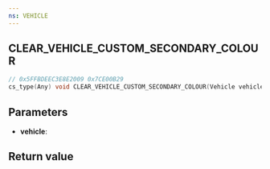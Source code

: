 ```yaml
---
ns: VEHICLE
---
```

## CLEAR_VEHICLE_CUSTOM_SECONDARY_COLOUR

```c
// 0x5FFBDEEC3E8E2009 0x7CE00B29
cs_type(Any) void CLEAR_VEHICLE_CUSTOM_SECONDARY_COLOUR(Vehicle vehicle);
```

## Parameters
* **vehicle**: 

## Return value
